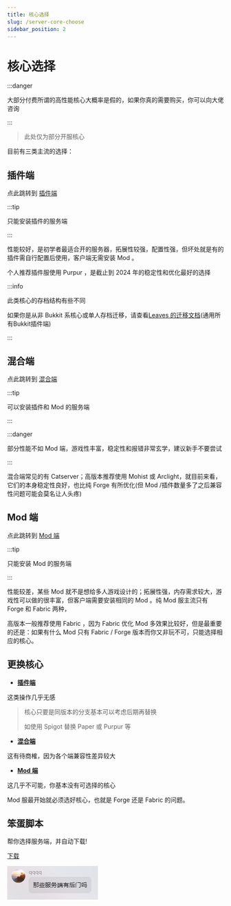 ```yaml
---
title: 核心选择
slug: /server-core-choose
sidebar_position: 2
---
```


# 核心选择

:::danger

大部分付费所谓的高性能核心大概率是假的，如果你真的需要购买，你可以向大佬咨询

:::

> 此处仅为部分开服核心

目前有三类主流的选择：

## 插件端

点此跳转到 [插件端](plugin.md)

:::tip

只能安装插件的服务端

:::

性能较好，是初学者最适合开的服务器，拓展性较强，配置性强，但坏处就是有的插件需自行配置后使用，客户端无需安装 Mod 。

个人推荐插件服使用 Purpur ，是截止到 2024 年的稳定性和优化最好的选择

:::info

此类核心的存档结构有些不同

如果你是从非 Bukkit 系核心或单人存档迁移，请查看[Leaves 的迁移文档](https://docs.leavesmc.org/zh_Hans/leaves/guides/migration)(通用所有Bukkit插件端)

:::

## 混合端

点此跳转到 [混合端](hybrid.md)

:::tip

可以安装插件和 Mod 的服务端

:::

:::danger

部分性能不如 Mod 端，游戏性丰富，稳定性和报错非常玄学，建议新手不要尝试

:::

混合端常见的有 Catserver；高版本推荐使用 Mohist 或 Arclight，就目前来看，它们的本身稳定性良好，也比纯 Forge 有所优化(但 Mod /插件数量多了之后兼容性问题可能会莫名让人头疼)

## Mod 端

点此跳转到 [Mod 端](mod.md)

:::tip

只能安装 Mod 的服务端

:::

性能较差，某些 Mod 就不是想给多人游戏设计的；拓展性强，内存需求较大，游戏性可以做的很丰富，但客户端需要安装相同的 Mod 。纯 Mod 服主流只有 Forge 和 Fabric 两种，

高版本一般推荐使用 Fabric ，因为 Fabric 优化 Mod 多效果比较好，但是最重要的还是：如果有什么 Mod 只有 Fabric / Forge 版本而你又非玩不可，只能选择相应的核心。

## 更换核心

- **[插件端](plugin.md)**

这类操作几乎无感

> 核心只要是同版本的分支基本可以考虑后期再替换
>
> 如使用 Spigot 替换 Paper 或 Purpur 等

- **[混合端](hybrid.md)**

这有待商榷，因为各个端兼容性差异较大

- **[Mod 端](mod.md)**

这几乎不可能，你基本没有可选择的核心

Mod 服最开始就必须选好核心，也就是 Forge 还是 Fabric 的问题。

## 笨蛋脚本

帮你选择服务端，并自动下载!

[下载](https://script.8aka.org/select-server)

![](_images/那些服务端有后门吗.png)
